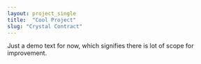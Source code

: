```yaml
---
layout: project_single
title:  "Cool Project"
slug: "Crystal Contract"
---
```

Just a demo text for now, which signifies there is lot of scope for improvement.